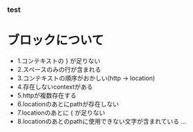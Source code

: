 ### test

# ブロックについて
* 1.コンテキストの } が足りない
* 2.スペースのみの行が含まれる
* 3.コンテキストの順序がおかしい(http -> location)
* 4.存在しないcontextがある
* 5.httpが複数存在する
* 6.locationのあとにpathが存在しない
* 7.locationのあとに { が足りない
* 8.locationのあとのpathに使用できない文字が含まれている
...
